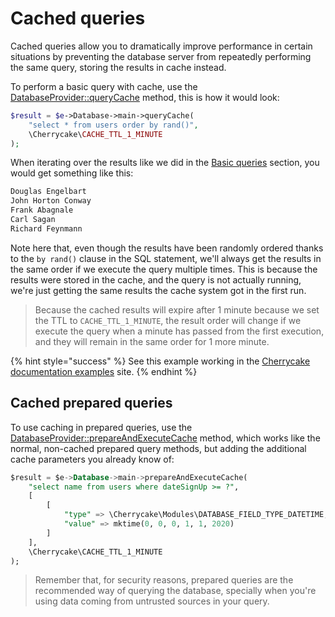 # Cached queries

Cached queries allow you to dramatically improve performance in certain situations by preventing the database server from repeatedly performing the same query, storing the results in cache instead.

To perform a basic query with cache, use the [DatabaseProvider::queryCache](../../reference/core-classes/databaseprovider/databaseprovider-methods.md#querycache) method, this is how it would look:

```php
$result = $e->Database->main->queryCache(
    "select * from users order by rand()",
    \Cherrycake\CACHE_TTL_1_MINUTE
);
```

When iterating over the results like we did in the [Basic queries](basic-queries.md) section, you would get something like this:

```php
Douglas Engelbart
John Horton Conway
Frank Abagnale
Carl Sagan
Richard Feynmann
```

Note here that, even though the results have been randomly ordered thanks to the  `by rand()` clause in the SQL statement, we'll always get the results in the same order if we execute the query multiple times. This is because the results were stored in the cache, and the query is not actually running, we're just getting the same results the cache system got in the first run.

> Because the cached results will expire after 1 minute because we set the TTL to `CACHE_TTL_1_MINUTE`, the result order will change if we execute the query when a minute has passed from the first execution, and they will remain in the same order for 1 more minute.

{% hint style="success" %}
See this example working in the [Cherrycake documentation examples](https://documentation-examples.cherrycake.io/example/databaseGuideCachedQueries) site.
{% endhint %}

## Cached prepared queries

To use caching in prepared queries, use the [DatabaseProvider::prepareAndExecuteCache](../../reference/core-classes/databaseprovider/databaseprovider-methods.md#prepareandexecutecache) method, which works like the normal, non-cached prepared query methods, but adding the additional cache parameters you already know of:

```sql
$result = $e->Database->main->prepareAndExecuteCache(
    "select name from users where dateSignUp >= ?",
    [
        [
            "type" => \Cherrycake\Modules\DATABASE_FIELD_TYPE_DATETIME,
            "value" => mktime(0, 0, 0, 1, 1, 2020)
        ]
    ],
    \Cherrycake\CACHE_TTL_1_MINUTE
);
```

> Remember that, for security reasons, prepared queries are the recommended way of querying the database, specially when you're using data coming from untrusted sources in your query.

